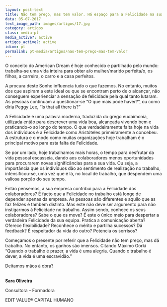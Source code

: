 ```yaml
---
layout: post-text
title: Não tem preço, mas tem valor. Há espaço para a Felicidade na sua empresa?
data: 05-07-2017
text_image_path: images/artigos/17.jpg
category: artigos
class: media-pt
media_active?: active
artigos_active?: active
idiom: pt
permalink: pt-media/artigos/nao-tem-preço-mas-tem-valor
---  
```


O conceito do American Dream é hoje conhecido e partilhado pelo mundo: trabalha-se uma vida inteira para obter a/o mulher/marido perfeita/o, os filhos, a carreira, o carro e a casa perfeitos.

A procura deste Sonho influencia tudo o que fazemos. No entanto, muitos dos que aspiram a este ideal ou que se encontram perto de o alcançar, não conseguem experienciar a sensação de felicidade pela qual tanto lutaram. As pessoas continuam a questionar-se “O que mais pode haver?”, ou como diria Peggy Lee, “Is that all there is?”

A Felicidade é uma palavra moderna, traduzida do grego eudaimonia, utilizada então para descrever uma vida boa, alcançada vivendo bem e praticando-o ao longo do tempo. O que verdadeiramente falta hoje na vida dos indivíduos é a Felicidade como Aristóteles primeiramente a concebeu. A estrutura e o modo como muitas organizações hoje trabalham é o principal motivo para esta falta de Felicidade.

Se por um lado, hoje trabalhamos mais horas, o tempo para desfrutar da vida pessoal escasseia, dando aos colaboradores menos oportunidades para procurarem novas significâncias para a sua vida. Ou seja, a importância que os indivíduos dão ao sentimento de realização no trabalho, intensificou-se, uma vez que é lá, no local de trabalho, que despendem uma valiosa porção do seu tempo.

Então pensemos, a sua empresa contribui para a Felicidade dos colaboradores? É facto que a Felicidade no trabalho está longe de depender apenas da empresa. As pessoas são diferentes e aquilo que as faz felizes é também distinto. Mas este não deve ser argumento para não instigarmos à Felicidade no trabalho. Assim sendo, conhece os seus colaboradores? Sabe o que os move? É este o único meio para despertar a verdadeira Felicidade da sua equipa. Pratica a comunicação aberta? Oferece flexibilidade? Reconhece o mérito e partilha sucessos? Dá feedback? É respeitador da vida do outro? Potencia os sorrisos?

Começamos o presente por referir que a Felicidade não tem preço, mas dá trabalho. No entanto, os ganhos são imensos. Citando Máximo Gorki “Quando o trabalho é prazer, a vida é uma alegria. Quando o trabalho é dever, a vida é uma escravidão.”

Deitamos mãos à obra?<br><br>

 

**Sara Oliveira**

Consultora – Formadora

EDIT VALUE® CAPITAL HUMANO
